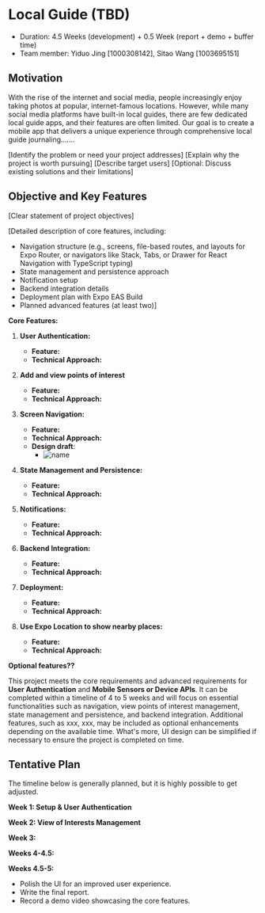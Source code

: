 # Local Guide (TBD)

* Duration: 4.5 Weeks (development) + 0.5 Week (report + demo + buffer time)
* Team member: Yiduo Jing [1000308142], Sitao Wang [1003695151]

## Motivation
With the rise of the internet and social media, people increasingly enjoy taking photos at popular, internet-famous locations. However, while many social media platforms have built-in local guides, there are few dedicated local guide apps, and their features are often limited. Our goal is to create a mobile app that delivers a unique experience through comprehensive local guide journaling.......

[Identify the problem or need your project addresses]
[Explain why the project is worth pursuing]
[Describe target users]
[Optional: Discuss existing solutions and their limitations]


## Objective and Key Features
[Clear statement of project objectives]

[Detailed description of core features, including:
- Navigation structure (e.g., screens, file-based routes, and layouts for Expo Router, or navigators like Stack, Tabs, or Drawer for React Navigation with TypeScript typing)
- State management and persistence approach
- Notification setup
- Backend integration details
- Deployment plan with Expo EAS Build
- Planned advanced features (at least two)]

**Core Features:**

1. **User Authentication:**
   - **Feature:** 
   - **Technical Approach:**

2. **Add and view points of interest**
   - **Feature:**
   - **Technical Approach:** 

3. **Screen Navigation:**
   - **Feature:** 
   - **Technical Approach:**
   - **Design draft**:
     - ![name](link)

4. **State Management and Persistence:**
   - **Feature:**
   - **Technical Approach:**

5. **Notifications:**
   - **Feature:**
   - **Technical Approach:**

6. **Backend Integration:**
   - **Feature:**
   - **Technical Approach:**

7. **Deployment:**  
   - **Feature:**
   - **Technical Approach:**

8. **Use Expo Location to show nearby places:**
   - **Feature:**
   - **Technical Approach:**

**Optional features??**

This project meets the core requirements and advanced requirements for **User Authentication** and **Mobile Sensors or Device APIs**. It can be completed within a timeline of 4 to 5 weeks and will focus on essential functionalities such as navigation, view points of interest management, state management and persistence, and backend integration. Additional features, such as xxx, xxx, may be included as optional enhancements depending on the available time. What's more, UI design can be simplified if necessary to ensure the project is completed on time.

## Tentative Plan
The timeline below is generally planned, but it is highly possible to get adjusted.

**Week 1: Setup & User Authentication**


**Week 2: View of Interests Management**


**Week 3:**


**Weeks 4-4.5:**


**Weeks 4.5-5:**
- Polish the UI for an improved user experience.
- Write the final report.
- Record a demo video showcasing the core features.